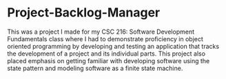 # Project-Backlog-Manager
This was a project I made for my CSC 216: Software Development Fundamentals class where I had to demonstrate proficiency in object oriented programming by developing and testing an application that tracks the development of a project and its individual parts. This project also placed emphasis on getting familiar with developing software using the state pattern and modeling software as a finite state machine.

